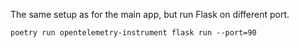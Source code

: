 The same setup as for the main app, but run Flask on different port.

`poetry run opentelemetry-instrument flask run --port=90`